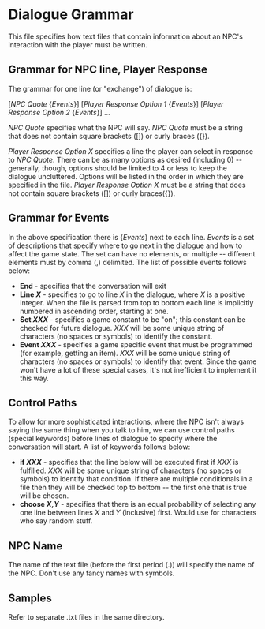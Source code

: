 Dialogue Grammar
===
This file specifies how text files that contain information about an NPC's interaction with the player must be written.

Grammar for NPC line, Player Response
---
The grammar for one line (or "exchange") of dialogue is:

\[_NPC Quote_ \{_Events_\}\] \[_Player Response Option 1_ \{_Events_\}\] \[_Player Response Option 2_ \{_Events_\}\] ...

_NPC Quote_ specifies what the NPC will say. _NPC Quote_ must be a string that does not contain square brackets (\[\]) or curly braces (\{\}).

_Player Response Option X_ specifies a line the player can select in response to _NPC Quote_. There can be as many options as desired (including 0) -- generally, though, options should be limited to 4 or less to keep the dialogue uncluttered. Options will be listed in the order in which they are specified in the file. _Player Response Option X_ must be a string that does not contain square brackets (\[\]) or curly braces(\{\}).

Grammar for Events
---
In the above specification there is \{_Events_\} next to each line. _Events_ is a set of descriptions that specify where to go next in the dialogue and how to affect the game state. The set can have no elements, or multiple -- different elements must by comma (,) delimited. The list of possible events follows below:

* **End** - specifies that the conversation will exit
* **Line _X_** - specifies to go to line _X_ in the dialogue, where _X_ is a positive integer. When the file is parsed from top to bottom each line is implicitly numbered in ascending order, starting at one.
* **Set _XXX_** - specifies a game constant to be "on"; this constant can be checked for future dialogue. _XXX_ will be some unique string of characters (no spaces or symbols) to identify the constant.
* **Event _XXX_** - specifies a game specific event that must be programmed (for example, getting an item). _XXX_ will be some unique string of characters (no spaces or symbols) to identify that event. Since the game won't have a lot of these special cases, it's not inefficient to implement it this way.

Control Paths
---
To allow for more sophisticated interactions, where the NPC isn't always saying the same thing when you talk to him, we can use control paths (special keywords) before lines of dialogue to specify where the conversation will start. A list of keywords follows below:

* **if _XXX_** - specifies that the line below will be executed first if _XXX_ is fulfilled. _XXX_ will be some unique string of characters (no spaces or symbols) to identify that condition. If there are multiple conditionals in a file then they will be checked top to bottom -- the first one that is true will be chosen.
* **choose _X_,_Y_** - specifies that there is an equal probability of selecting any one line between lines _X_ and _Y_ (inclusive) first. Would use for characters who say random stuff.

NPC Name
---
The name of the text file (before the first period (.)) will specify the name of the NPC. Don't use any fancy names with symbols.

Samples
---
Refer to separate .txt files in the same directory.